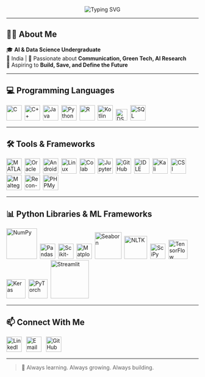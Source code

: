 <!-- Profile ReadMe -->

<!-- Gradient Motion Name with Pink-Blue Mix -->
<p align="center">
  <img src="https://readme-typing-svg.herokuapp.com?font=Fira+Code&size=30&duration=4000&pause=500&color=EC5DC2&center=true&vCenter=true&width=900&height=70&lines=Ashmitha+R+%7C+AI+%26+Data+Science+Student;Driven+by+Innovation+%26+Communication" alt="Typing SVG">
</p>

---

## 👩‍🎓 About Me

🎓 **AI & Data Science Undergraduate**  
📍 India | 🎯 Passionate about **Communication, Green Tech, AI Research**  
🧠 Aspiring to **Build, Save, and Define the Future**

---

## 💻 Programming Languages
<p align="left">
  <img src="https://cdn.jsdelivr.net/gh/devicons/devicon/icons/c/c-original.svg" alt="C" width="40" height="40"/>&nbsp;
  <img src="https://cdn.jsdelivr.net/gh/devicons/devicon/icons/cplusplus/cplusplus-original.svg" alt="C++" width="40" height="40"/>&nbsp;
  <img src="https://cdn.jsdelivr.net/gh/devicons/devicon/icons/java/java-original.svg" alt="Java" width="40" height="40"/>&nbsp;
  <img src="https://cdn.jsdelivr.net/gh/devicons/devicon/icons/python/python-original.svg" alt="Python" width="40" height="40"/>&nbsp;
  <img src="https://cdn.jsdelivr.net/gh/devicons/devicon/icons/r/r-original.svg" alt="R" width="40" height="40"/>&nbsp;
  <img src="https://cdn.jsdelivr.net/gh/devicons/devicon/icons/kotlin/kotlin-original.svg" alt="Kotlin" width="40" height="40"/>&nbsp;
  <img src="https://img.shields.io/badge/DSA-DataStructures-blue?style=for-the-badge" alt="DSA" height="30"/>&nbsp;
  <img src="https://cdn.jsdelivr.net/gh/devicons/devicon/icons/mysql/mysql-original.svg" alt="SQL" width="40" height="40"/>
</p>

---

## 🛠️ Tools & Frameworks
<p align="left">
  <img src="https://upload.wikimedia.org/wikipedia/commons/2/21/Matlab_Logo.png" alt="MATLAB" width="40" height="40"/>&nbsp;
  <img src="https://upload.wikimedia.org/wikipedia/en/6/68/Oracle_SQL_Developer_logo.png" alt="Oracle" width="40" height="40"/>&nbsp;
  <img src="https://developer.android.com/static/studio/images/studio-icon.svg" alt="Android Studio" width="40" height="40"/>&nbsp;
  <img src="https://cdn.jsdelivr.net/gh/devicons/devicon/icons/linux/linux-original.svg" alt="Linux" width="40" height="40"/>&nbsp;
  <img src="https://colab.research.google.com/img/colab_favicon_256px.png" alt="Colab" width="40" height="40"/>&nbsp;
  <img src="https://cdn.jsdelivr.net/gh/devicons/devicon/icons/jupyter/jupyter-original.svg" alt="Jupyter" width="40" height="40"/>&nbsp;
  <img src="https://cdn.jsdelivr.net/gh/devicons/devicon/icons/github/github-original.svg" alt="GitHub" width="40" height="40"/>&nbsp;
  <img src="https://www.python.org/static/community_logos/python-idle-2019.svg" alt="IDLE" width="40" height="40"/>&nbsp;
  <img src="https://upload.wikimedia.org/wikipedia/commons/0/0b/Kali_Linux_logo.svg" alt="Kali" width="40" height="40"/>&nbsp;
  <img src="https://pbs.twimg.com/profile_images/1501197185946912770/XEvXYoHQ_400x400.jpg" alt="CSI Linux" width="40" height="40"/>&nbsp;
  <img src="https://upload.wikimedia.org/wikipedia/commons/thumb/3/37/Maltego_logo.svg/1200px-Maltego_logo.svg.png" alt="Maltego" width="40" height="40"/>&nbsp;
  <img src="https://avatars.githubusercontent.com/u/1514443?s=280&v=4" alt="Recon-ng" width="40" height="40"/>&nbsp;
  <img src="https://upload.wikimedia.org/wikipedia/commons/5/51/PhpMyAdmin_logo.png" alt="PHPMyAdmin" width="40" height="40"/>
</p>

---

## 📊 Python Libraries & ML Frameworks
<p align="left">
  <img src="https://numpy.org/images/logo.svg" alt="NumPy" width="80"/>&nbsp;
  <img src="https://pandas.pydata.org/static/img/pandas_mark.svg" alt="Pandas" width="40"/>&nbsp;
  <img src="https://scikit-learn.org/stable/_static/scikit-learn-logo-small.png" alt="Scikit-learn" width="40"/>&nbsp;
  <img src="https://matplotlib.org/_static/images/logo2.svg" alt="Matplotlib" width="40"/>&nbsp;
  <img src="https://seaborn.pydata.org/_static/logo-wide-lightbg.svg" alt="Seaborn" width="70"/>&nbsp;
  <img src="https://www.nltk.org/nltk.png" alt="NLTK" width="60"/>&nbsp;
  <img src="https://www.scipy.org/_static/logo.svg" alt="SciPy" width="40"/>&nbsp;
  <img src="https://upload.wikimedia.org/wikipedia/commons/2/2d/Tensorflow_logo.svg" alt="TensorFlow" width="50"/>&nbsp;
  <img src="https://keras.io/img/logo.png" alt="Keras" width="50"/>&nbsp;
  <img src="https://pytorch.org/assets/images/pytorch-logo.png" alt="PyTorch" width="50"/>&nbsp;
  <img src="https://streamlit.io/images/brand/streamlit-logo-primary-colormark-darktext.svg" alt="Streamlit" width="100"/>
</p>

---

## 📫 Connect With Me
<p align="left">
  <a href="https://www.linkedin.com/in/ashmitha-r"><img src="https://cdn.jsdelivr.net/gh/devicons/devicon/icons/linkedin/linkedin-original.svg" alt="LinkedIn" width="40" height="40"/></a>
  &nbsp; <a href="mailto:ashmithar@example.com"><img src="https://cdn-icons-png.flaticon.com/512/732/732200.png" alt="Email" width="40" height="40"/></a>
  &nbsp; <a href="https://github.com/ashmitha-r"><img src="https://cdn.jsdelivr.net/gh/devicons/devicon/icons/github/github-original.svg" alt="GitHub" width="40" height="40"/></a>
</p>

---

> 🌟 Always learning. Always growing. Always building.

